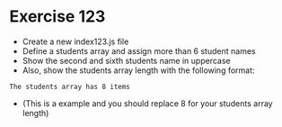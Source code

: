 # Exercise 123

- Create a new index123.js file
- Define a students array and assign more than 6 student names
- Show the second and sixth students name in uppercase
- Also, show the students array length with the following format:

```
The students array has 8 items
```

- (This is a example and you should replace 8 for your students array length)
